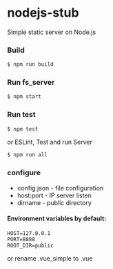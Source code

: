 # nodejs-stub
Simple static server on Node.js

### Build
```bash
$ npm run build
```

### Run fs_server
```bash
$ npm start
```

### Run test
```bash
$ npm test
```
or  ESLint, Test and run Server
```bash
$ npm run all
```

### configure
- config.json - file configuration
- host:port - IP server listen
- dirname - public directory

#### Environment variables by default:
```
HOST=127.0.0.1
PORT=8888
ROOT_DIR=public
```
or rename .vue_simple to .vue
